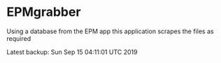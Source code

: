 # EPMgrabber
Using a database from the EPM app this application scrapes the files as required


Latest backup: Sun Sep 15 04:11:01 UTC 2019
